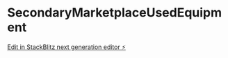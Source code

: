 # SecondaryMarketplaceUsedEquipment

[Edit in StackBlitz next generation editor ⚡️](https://stackblitz.com/~/github.com/bigdino44/SecondaryMarketplaceUsedEquipment)